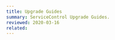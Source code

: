 ```yaml
---
title: Upgrade Guides
summary: ServiceControl Upgrade Guides.
reviewed: 2020-03-16
related:
---
```


